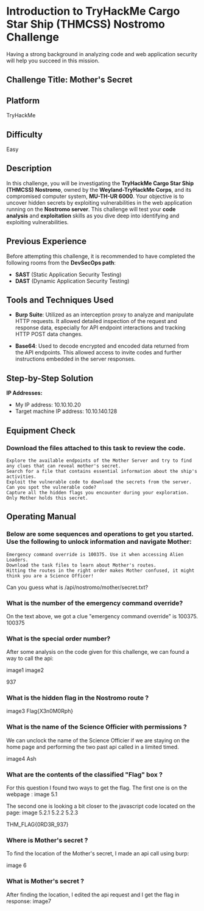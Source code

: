 # Introduction to TryHackMe Cargo Star Ship (THMCSS) Nostromo Challenge
Having a strong background in analyzing code and web application security will help you succeed in this mission.

## Challenge Title: Mother's Secret

## Platform
TryHackMe

## Difficulty
Easy

## Description
In this challenge, you will be investigating the **TryHackMe Cargo Star Ship (THMCSS) Nostromo**, owned by the **Weyland-TryHackMe Corps**, and its compromised computer system, **MU-TH-UR 6000**. Your objective is to uncover hidden secrets by exploiting vulnerabilities in the web application running on the **Nostromo server**. This challenge will test your **code analysis** and **exploitation** skills as you dive deep into identifying and exploiting vulnerabilities.

## Previous Experience

Before attempting this challenge, it is recommended to have completed the following rooms from the **DevSecOps path**:
- **SAST** (Static Application Security Testing)
- **DAST** (Dynamic Application Security Testing)

## Tools and Techniques Used

- **Burp Suite**: Utilized as an interception proxy to analyze and manipulate HTTP requests. It allowed detailed inspection of the request and response data, especially for API endpoint interactions and tracking HTTP POST data changes. 

- **Base64**: Used to decode encrypted and encoded data returned from the API endpoints. This allowed access to invite codes and further instructions embedded in the server responses.

## Step-by-Step Solution
**IP Addresses:**
- My IP address: 10.10.10.20
- Target machine IP address: 10.10.140.128

## Equipment Check

### Download the files attached to this task to review the code. 

    Explore the available endpoints of the Mother Server and try to find any clues that can reveal mother's secret.
    Search for a file that contains essential information about the ship's activities.
    Exploit the vulnerable code to download the secrets from the server. Can you spot the vulnerable code?
    Capture all the hidden flags you encounter during your exploration. Only Mother holds this secret. 

## Operating Manual

### Below are some sequences and operations to get you started. Use the following to unlock information and navigate Mother:

    Emergency command override is 100375. Use it when accessing Alien Loaders. 
    Download the task files to learn about Mother's routes.
    Hitting the routes in the right order makes Mother confused, it might think you are a Science Officer!

Can you guess what is /api/nostromo/mother/secret.txt?

### What is the number of the emergency command override?
On the text above, we got a clue "emergency command override" is 100375.
100375
### What is the special order number?
After some analysis on the code given for this challenge, we can found a way to call the api:

image1
image2

937
### What is the hidden flag in the Nostromo route ?

image3
Flag{X3n0M0Rph}
### What is the name of the Science Officier with permissions ?

We can unclock the name of the Science Officier if we are staying on the home page and performing the two past api called in a limited timed. 

image4
Ash
### What are the contents of the classified "Flag" box ?
For this question I found two ways to get the flag. 
The first one is on the webpage :
image 5.1

The second one is looking a bit closer to the javascript code located on the page:
image 5.2.1
5.2.2
5.2.3

THM_FLAG{0RD3R_937}

### Where is Mother's secret ?
To find the location of the Mother's secret, I made an api call using burp:

image 6

### What is Mother's secret ?
After finding the location, I edited the api request and I get the flag in response:
image7